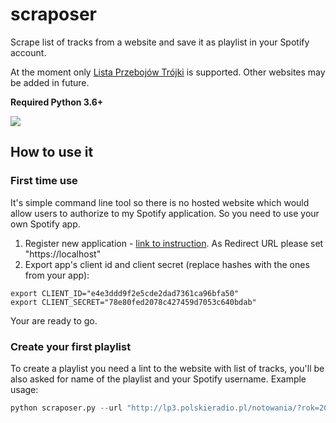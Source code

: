 # scraposer

Scrape list of tracks from a website and save it as playlist in your Spotify account.

At the moment only [Lista Przebojów Trójki](http://lp3.polskieradio.pl/) is supported.
Other websites may be added in future.

**Required Python 3.6+**

<p align="left">
    <img src="https://apqlzm.github.io/theme/images/icons/create_playlist_lp3.svg">
</p>

## How to use it

### First time use

It's simple command line tool so there is no hosted website which would allow users to authorize to my Spotify application. So you need to use your own Spotify app.

1. Register new application - [link to instruction](https://developer.spotify.com/documentation/general/guides/app-settings/#register-your-app). As Redirect URL please set "https://localhost"
2. Export app's client id and client secret (replace hashes with the ones from your app):

```shell
export CLIENT_ID="e4e3ddd9f2e5cde2dad7361ca96bfa50"
export CLIENT_SECRET="78e80fed2078c427459d7053c640bdab"

```

Your are ready to go.

### Create your first playlist

To create a playlist you need a lint to the website with list of tracks, you'll be also asked for name of the playlist and your Spotify username. Example usage:

```python
python scraposer.py --url "http://lp3.polskieradio.pl/notowania/?rok=2014&numer=1681" --playlist "some_name_whatever" --username "yournick"
```